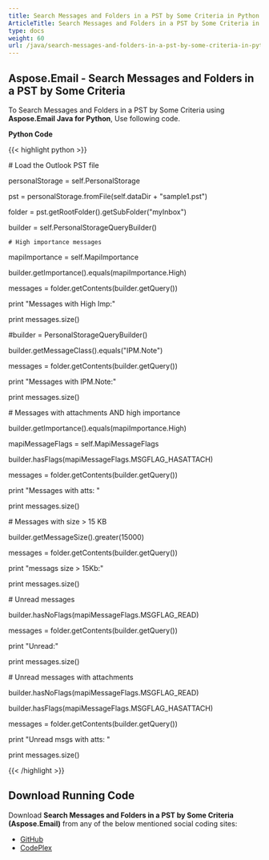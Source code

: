 ```yaml
---
title: Search Messages and Folders in a PST by Some Criteria in Python
ArticleTitle: Search Messages and Folders in a PST by Some Criteria in Python
type: docs
weight: 60
url: /java/search-messages-and-folders-in-a-pst-by-some-criteria-in-python/
---
```


## **Aspose.Email - Search Messages and Folders in a PST by Some Criteria**
To Search Messages and Folders in a PST by Some Criteria using **Aspose.Email Java for Python**, Use following code.

**Python Code**

{{< highlight python >}}



\# Load the Outlook PST file

personalStorage = self.PersonalStorage

pst = personalStorage.fromFile(self.dataDir + "sample1.pst")

folder = pst.getRootFolder().getSubFolder("myInbox")

builder = self.PersonalStorageQueryBuilder()

    # High importance messages

mapiImportance = self.MapiImportance

builder.getImportance().equals(mapiImportance.High)

messages = folder.getContents(builder.getQuery())

print "Messages with High Imp:" 

print messages.size()

#builder = PersonalStorageQueryBuilder()

builder.getMessageClass().equals("IPM.Note")

messages = folder.getContents(builder.getQuery())

print "Messages with IPM.Note:" 

print messages.size()

\# Messages with attachments AND high importance

builder.getImportance().equals(mapiImportance.High)

mapiMessageFlags = self.MapiMessageFlags

builder.hasFlags(mapiMessageFlags.MSGFLAG_HASATTACH)

messages = folder.getContents(builder.getQuery())

print "Messages with atts: " 

print messages.size()

\# Messages with size > 15 KB

builder.getMessageSize().greater(15000)

messages = folder.getContents(builder.getQuery())

print "messags size > 15Kb:" 

print messages.size()

\# Unread messages

builder.hasNoFlags(mapiMessageFlags.MSGFLAG_READ)

messages = folder.getContents(builder.getQuery())

print "Unread:" 

print messages.size()

\# Unread messages with attachments

builder.hasNoFlags(mapiMessageFlags.MSGFLAG_READ)

builder.hasFlags(mapiMessageFlags.MSGFLAG_HASATTACH)

messages = folder.getContents(builder.getQuery())

print "Unread msgs with atts: " 

print messages.size()

{{< /highlight >}}
## **Download Running Code**
Download **Search Messages and Folders in a PST by Some Criteria (Aspose.Email)** from any of the below mentioned social coding sites:

- [GitHub](https://github.com/aspose-email/Aspose.Email-for-Java/releases/tag/Aspose.Email_Java_for_Python-v1.0)
- [CodePlex](https://archive.codeplex.com/?p=asposeemailjavapython)
